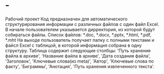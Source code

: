 # -
Рабочий проект
Код предназначен для автоматического структурирования информации с различных файлов с один файл Excel.
В начале пользователем указывается дирректория, из которой будут собираться файлы.
Список файлов: *.doc, *.docx, *.pptx, *.html, *.pdf, *.mht
На выходе пользователь получает папку с полными текстами и файсл Excel с таблицой, в которой информация собрана в одну структуру. Таблица содержит следующие столбцы: 'Путь хранения файла в архиве', 'Название файла в архиве', 'Дата создания файла', 'Заголовок', 'Ключевые слова(из meta)', 'Автор', 'Ключевые слова по факту', 'Биграммы', 'Анотация', 'Путь хранения извлеченного текста'.
